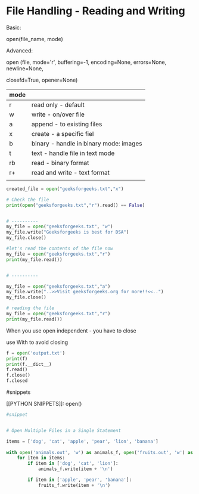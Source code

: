 # File Handling - Reading and Writing

Basic:

open(file_name, mode)

Advanced:

open (file, mode='r', buffering=-1, encoding=None, errors=None, newline=None,

closefd=True, opener=None)

| mode |                                        |
| ---- | -------------------------------------- |
| r    | read only - default                    |
| w    | write - on/over file                   |
| a    | append - to existing files             |
| x    | create - a specific fiel               |
| b    | binary - handle in binary mode: images |
| t    | text - handle file in text mode        |
| rb   | read - binary format                   |
| r+   | read and write - text format           |
|      |                                        |

```python
created_file = open("geeksforgeeks.txt","x")

# Check the file
print(open("geeksforgeeks.txt","r").read() == False)


# ----------
my_file = open("geeksforgeeks.txt", "w")
my_file.write("Geeksforgeeks is best for DSA")
my_file.close()

#let's read the contents of the file now
my_file = open("geeksforgeeks.txt","r")
print(my_file.read())


# ----------

my_file = open("geeksforgeeks.txt","a")
my_file.write("..>>Visit geeksforgeeks.org for more!!<<..")
my_file.close()

# reading the file
my_file = open("geeksforgeeks.txt","r")
print(my_file.read())
```

When you use open independent - you have to close

use With to avoid closing

```python
f = open('output.txt')
print(f)
print(f.__dict__)
f.read()
f.close()
f.closed
```

\#snippets

[[PYTHON SNIPPETS]]: open()

```python
#snippet


# Open Multiple Files in a Single Statement

items = ['dog', 'cat', 'apple', 'pear', 'lion', 'banana']
   
with open('animals.out', 'w') as animals_f, open('fruits.out', 'w') as fruits_f:
    for item in items:
        if item in ['dog', 'cat', 'lion']:
            animals_f.write(item + '\n') 

        if item in ['apple', 'pear', 'banana']:
            fruits_f.write(item + '\n')
```


